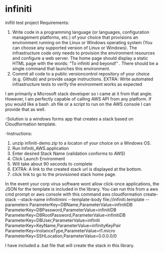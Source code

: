 # infiniti
inifiti test project
Requirements:
1. Write code in a programming language (or languages, configuration management platforms, etc.) of your choice that provisions an environment running on the Linux or Windows operating system (You can choose any supported version of Linux or Windows). The infrastructure code only needs to provision the environment resources and configure a web server. The home page should display a static HTML page with the words: “To infiniti and beyond!” . There should be a single command that launches this environment.
2. Commit all code to a public version­control repository of your choice (e.g. Github) and provide usage instructions.
EXTRA: Write automated infrastructure tests to verify the environment works as expected

I am primarily a Microsoft stack developer so i came at it from that angle. However, I am perfectly capable of calling AWS API from any platform. If you would like a bash .sh file or a script to run on the AWS console I can provide that as well. 

-Solution is a windows forms app that creates a stack based on Cloudformation template.

-Instructions:
1. unzip infiniti-demo.zip to a locaton of your choice on a Windows OS.
2. Run Infiniti_AWS.application
3. Enter desired Stack Name (validation conforms to AWS)
4. Click Launch Environment
5. Will take about 90 seconds to complete
6. EXTRA: A link to the created stack url is displayed at the bottom.
7. click link to go to the provisioned stack home page.


In the event your corp virus software wont allow click-once applications, the JSON for the template is included in the library. You can run this from a aws cmd prompt or aws console with this command
aws cloudformation create-stack --stack-name infinitimini --template-body file://infiniti.template --parameters  ParameterKey=DBName,ParameterValue=infinitiDB ParameterKey=DBPassword,ParameterValue=infinitiDB ParameterKey=DBRootPassword,ParameterValue=infinitiDB ParameterKey=DBUser,ParameterValue=infiniti ParameterKey=KeyName,ParameterValue=infinityKeyPair ParameterKey=InstanceType,ParameterValue=t1.micro ParameterKey=SSHLocation,ParameterValue=0.0.0.0/0

I have included a .bat file that will create the stack in this library. 
